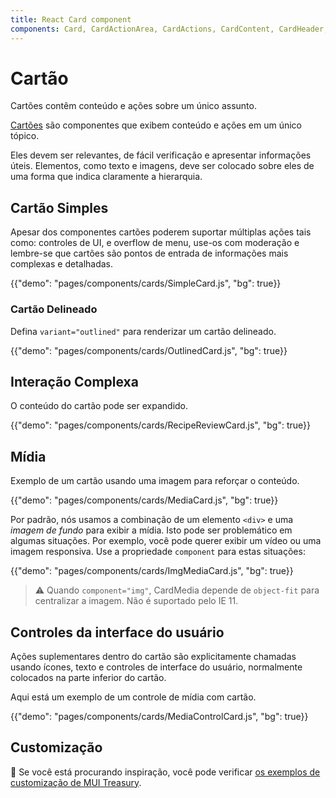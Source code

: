 ```yaml
---
title: React Card component
components: Card, CardActionArea, CardActions, CardContent, CardHeader, CardMedia, Collapse, Paper
---
```


# Cartão

<p class="description">Cartões contêm conteúdo e ações sobre um único assunto.</p>

[Cartões](https://material.io/design/components/cards.html) são componentes que exibem conteúdo e ações em um único tópico.

Eles devem ser relevantes, de fácil verificação e apresentar informações úteis. Elementos, como texto e imagens, deve ser colocado sobre eles de uma forma que indica claramente a hierarquia.

## Cartão Simples

Apesar dos componentes cartões poderem suportar múltiplas ações tais como: controles de UI, e overflow de menu, use-os com moderação e lembre-se que cartões são pontos de entrada de informações mais complexas e detalhadas.

{{"demo": "pages/components/cards/SimpleCard.js", "bg": true}}

### Cartão Delineado

Defina `variant="outlined"` para renderizar um cartão delineado.

{{"demo": "pages/components/cards/OutlinedCard.js", "bg": true}}

## Interação Complexa

O conteúdo do cartão pode ser expandido.

{{"demo": "pages/components/cards/RecipeReviewCard.js", "bg": true}}

## Mídia

Exemplo de um cartão usando uma imagem para reforçar o conteúdo.

{{"demo": "pages/components/cards/MediaCard.js", "bg": true}}

Por padrão, nós usamos a combinação de um elemento `<div>` e uma *imagem de fundo* para exibir a mídia. Isto pode ser problemático em algumas situações. Por exemplo, você pode querer exibir um vídeo ou uma imagem responsiva. Use a propriedade `component` para estas situações:

{{"demo": "pages/components/cards/ImgMediaCard.js", "bg": true}}

> ⚠️ Quando `component="img"`, CardMedia depende de `object-fit` para centralizar a imagem. Não é suportado pelo IE 11.

## Controles da interface do usuário

Ações suplementares dentro do cartão são explicitamente chamadas usando ícones, texto e controles de interface do usuário, normalmente colocados na parte inferior do cartão.

Aqui está um exemplo de um controle de mídia com cartão.

{{"demo": "pages/components/cards/MediaControlCard.js", "bg": true}}

## Customização

🎨 Se você está procurando inspiração, você pode verificar [os exemplos de customização de MUI Treasury](https://mui-treasury.com/components/card).